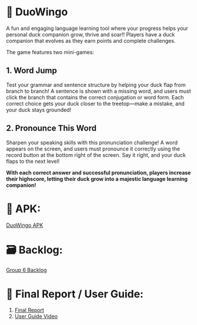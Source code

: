 # 🦉 DuoWingo 
A fun and engaging language learning tool where your progress helps your personal duck companion grow, thrive and soar!! Players have a duck companion that evolves as they earn points and complete challenges.

The game features two mini-games:
## 1. Word Jump
Test your grammar and sentence structure by helping your duck flap from branch to branch! A sentence is shown with a missing word, and users must click the branch that contains the correct conjugation or word form. Each correct choice gets your duck closer to the treetop—make a mistake, and your duck stays grounded!

## 2. Pronounce This Word
Sharpen your speaking skills with this pronunciation challenge! A word appears on the screen, and users must pronounce it correctly using the record button at the bottom right of the screen. Say it right, and your duck flaps to the next level!


__With each correct answer and successful pronunciation, players increase their highscore, letting their duck grow into a majestic language learning companion!__

# 📁 APK: 
[DuoWingo APK]()

# 🗃️ Backlog:
[Group 6 Backlog](https://docs.google.com/spreadsheets/d/14BOpwhea0rWufOH7GvXuW8JSj3IbsH049w_7MpzWU8s/edit?usp=sharing)

# 🙋 Final Report / User Guide:
1. [Final Report](https://docs.google.com/document/d/1tOJmGef24hIWfneGKtXDhhCW2bh3NuvutihO22s3jZo/edit?usp=sharing)
2. [User Guide Video]()
